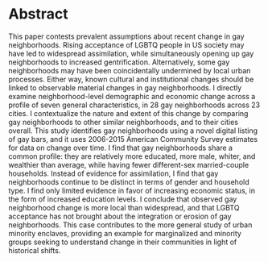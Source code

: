 ---
---

# Abstract

This paper contests prevalent assumptions about recent change in gay neighborhoods. Rising acceptance of LGBTQ people in US society may have led to widespread assimilation, while simultaneously opening up gay neighborhoods to increased gentrification. Alternatively, some gay neighborhoods may have been coincidentally undermined by local urban processes. Either way, known cultural and institutional changes should be linked to observable material changes in gay neighborhoods. I directly examine neighborhood-level demographic and economic change across a profile of seven general characteristics, in 28 gay neighborhoods across 23 cities. I contextualize the nature and extent of this change by comparing gay neighborhoods to other similar neighborhoods, and to their cities overall. This study identifies gay neighborhoods using a novel digital listing of gay bars, and it uses 2006-2015 American Community Survey estimates for data on change over time. I find that gay neighborhoods share a common profile: they are relatively more educated, more male, whiter, and wealthier than average, while having fewer different-sex married-couple households. Instead of evidence for assimilation, I find that gay neighborhoods continue to be distinct in terms of gender and household type. I find only limited evidence in favor of increasing economic status, in the form of increased education levels. I conclude that observed gay neighborhood change is more local than widespread, and that LGBTQ acceptance has not brought about the integration or erosion of gay neighborhoods. This case contributes to the more general study of urban minority enclaves, providing an example for marginalized and minority groups seeking to understand change in their communities in light of historical shifts.
